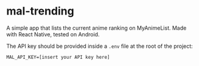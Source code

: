 # mal-trending

A simple app that lists the current anime ranking on MyAnimeList.
Made with React Native, tested on Android.

The API key should be provided inside a `.env` file at the root of the project:
```
MAL_API_KEY=[insert your API key here]
```
